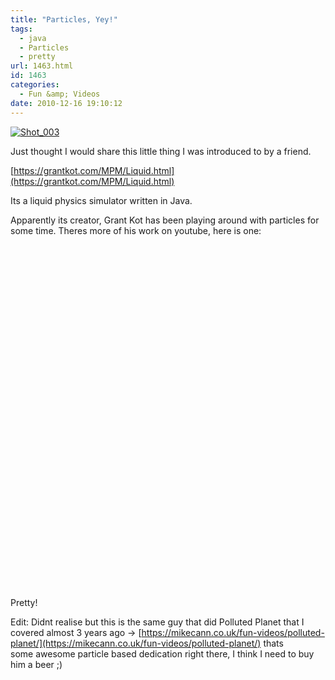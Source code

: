 ```yaml
---
title: "Particles, Yey!"
tags:
  - java
  - Particles
  - pretty
url: 1463.html
id: 1463
categories:
  - Fun &amp; Videos
date: 2010-12-16 19:10:12
---
```


[![](https://mikecann.co.uk/wp-content/uploads/2010/12/Shot_0031.png "Shot_003")](https://mikecann.co.uk/wp-content/uploads/2010/12/Shot_0031.png)

Just thought I would share this little thing I was introduced to by a friend.

<!-- more -->

[https://grantkot.com/MPM/Liquid.html](https://grantkot.com/MPM/Liquid.html)

Its a liquid physics simulator written in Java.

Apparently its creator, Grant Kot has been playing around with particles for some time. Theres more of his work on youtube, here is one:

<object classid="clsid:d27cdb6e-ae6d-11cf-96b8-444553540000" width="700" height="550" codebase="https://download.macromedia.com/pub/shockwave/cabs/flash/swflash.cab#version=6,0,40,0"><param name="allowFullScreen" value="true" /><param name="allowscriptaccess" value="always" /><param name="src" value="https://www.youtube.com/v/BIQRhOFkvQY?fs=1&amp;hl=en_GB&amp;rel=0" /><param name="allowfullscreen" value="true" /><embed type="application/x-shockwave-flash" width="700" height="550" src="https://www.youtube.com/v/BIQRhOFkvQY?fs=1&amp;hl=en_GB&amp;rel=0" allowscriptaccess="always" allowfullscreen="true"></embed></object>

Pretty!

Edit: Didnt realise but this is the same guy that did Polluted Planet that I covered almost 3 years ago -&gt; [https://mikecann.co.uk/fun-videos/polluted-planet/](https://mikecann.co.uk/fun-videos/polluted-planet/) thats some awesome particle based dedication right there, I think I need to buy him a beer ;)
